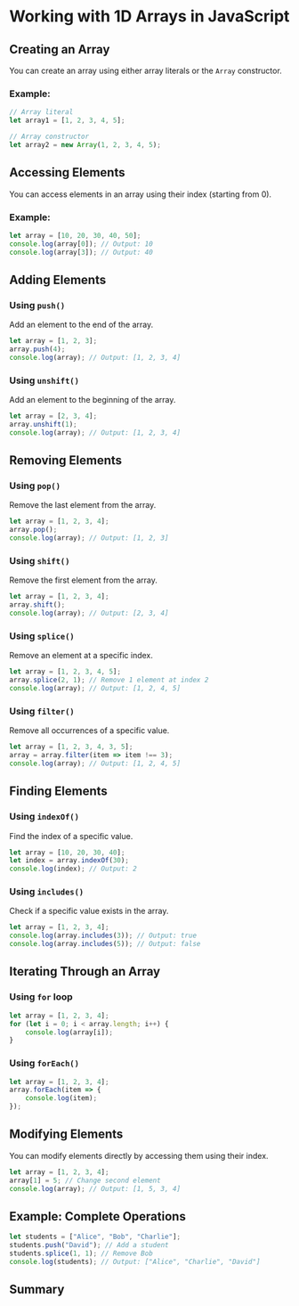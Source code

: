 # Working with 1D Arrays in JavaScript

## Creating an Array

You can create an array using either array literals or the `Array` constructor.

### Example:

```javascript
// Array literal
let array1 = [1, 2, 3, 4, 5];

// Array constructor
let array2 = new Array(1, 2, 3, 4, 5);
```

## Accessing Elements

You can access elements in an array using their index (starting from 0).

### Example:

```javascript
let array = [10, 20, 30, 40, 50];
console.log(array[0]); // Output: 10
console.log(array[3]); // Output: 40
```

## Adding Elements

### Using `push()`

Add an element to the end of the array.

```javascript
let array = [1, 2, 3];
array.push(4);
console.log(array); // Output: [1, 2, 3, 4]
```

### Using `unshift()`

Add an element to the beginning of the array.

```javascript
let array = [2, 3, 4];
array.unshift(1);
console.log(array); // Output: [1, 2, 3, 4]
```

## Removing Elements

### Using `pop()`

Remove the last element from the array.

```javascript
let array = [1, 2, 3, 4];
array.pop();
console.log(array); // Output: [1, 2, 3]
```

### Using `shift()`

Remove the first element from the array.

```javascript
let array = [1, 2, 3, 4];
array.shift();
console.log(array); // Output: [2, 3, 4]
```

### Using `splice()`

Remove an element at a specific index.

```javascript
let array = [1, 2, 3, 4, 5];
array.splice(2, 1); // Remove 1 element at index 2
console.log(array); // Output: [1, 2, 4, 5]
```

### Using `filter()`

Remove all occurrences of a specific value.

```javascript
let array = [1, 2, 3, 4, 3, 5];
array = array.filter(item => item !== 3);
console.log(array); // Output: [1, 2, 4, 5]
```

## Finding Elements

### Using `indexOf()`

Find the index of a specific value.

```javascript
let array = [10, 20, 30, 40];
let index = array.indexOf(30);
console.log(index); // Output: 2
```

### Using `includes()`

Check if a specific value exists in the array.

```javascript
let array = [1, 2, 3, 4];
console.log(array.includes(3)); // Output: true
console.log(array.includes(5)); // Output: false
```

## Iterating Through an Array

### Using `for` loop

```javascript
let array = [1, 2, 3, 4];
for (let i = 0; i < array.length; i++) {
    console.log(array[i]);
}
```

### Using `forEach()`

```javascript
let array = [1, 2, 3, 4];
array.forEach(item => {
    console.log(item);
});
```

## Modifying Elements

You can modify elements directly by accessing them using their index.

```javascript
let array = [1, 2, 3, 4];
array[1] = 5; // Change second element
console.log(array); // Output: [1, 5, 3, 4]
```

## Example: Complete Operations

```javascript
let students = ["Alice", "Bob", "Charlie"];
students.push("David"); // Add a student
students.splice(1, 1); // Remove Bob
console.log(students); // Output: ["Alice", "Charlie", "David"]
```

## Summary